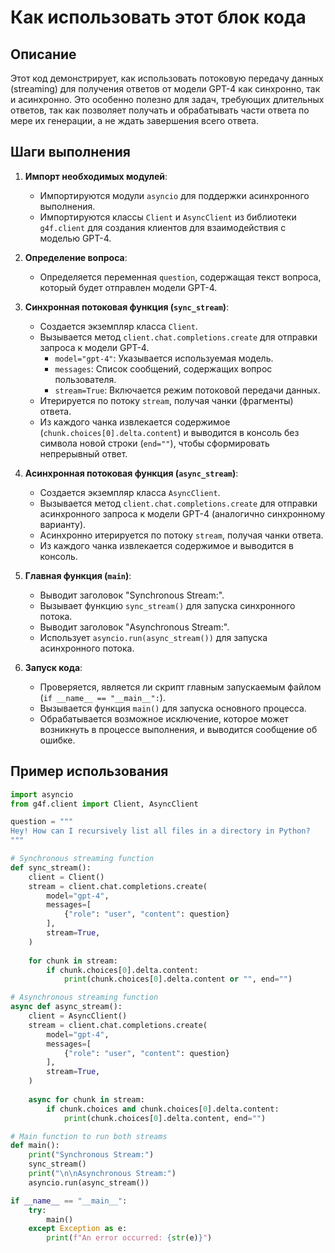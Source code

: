 Как использовать этот блок кода
=========================================================================================

Описание
-------------------------
Этот код демонстрирует, как использовать потоковую передачу данных (streaming) для получения ответов от модели GPT-4 как синхронно, так и асинхронно. Это особенно полезно для задач, требующих длительных ответов, так как позволяет получать и обрабатывать части ответа по мере их генерации, а не ждать завершения всего ответа.

Шаги выполнения
-------------------------
1. **Импорт необходимых модулей**:
   - Импортируются модули `asyncio` для поддержки асинхронного выполнения.
   - Импортируются классы `Client` и `AsyncClient` из библиотеки `g4f.client` для создания клиентов для взаимодействия с моделью GPT-4.

2. **Определение вопроса**:
   - Определяется переменная `question`, содержащая текст вопроса, который будет отправлен модели GPT-4.

3. **Синхронная потоковая функция (`sync_stream`)**:
   - Создается экземпляр класса `Client`.
   - Вызывается метод `client.chat.completions.create` для отправки запроса к модели GPT-4.
     - `model="gpt-4"`: Указывается используемая модель.
     - `messages`: Список сообщений, содержащих вопрос пользователя.
     - `stream=True`: Включается режим потоковой передачи данных.
   - Итерируется по потоку `stream`, получая чанки (фрагменты) ответа.
   - Из каждого чанка извлекается содержимое (`chunk.choices[0].delta.content`) и выводится в консоль без символа новой строки (`end=""`), чтобы сформировать непрерывный ответ.

4. **Асинхронная потоковая функция (`async_stream`)**:
   - Создается экземпляр класса `AsyncClient`.
   - Вызывается метод `client.chat.completions.create` для отправки асинхронного запроса к модели GPT-4 (аналогично синхронному варианту).
   - Асинхронно итерируется по потоку `stream`, получая чанки ответа.
   - Из каждого чанка извлекается содержимое и выводится в консоль.

5. **Главная функция (`main`)**:
   - Выводит заголовок "Synchronous Stream:".
   - Вызывает функцию `sync_stream()` для запуска синхронного потока.
   - Выводит заголовок "Asynchronous Stream:".
   - Использует `asyncio.run(async_stream())` для запуска асинхронного потока.

6. **Запуск кода**:
   - Проверяется, является ли скрипт главным запускаемым файлом (`if __name__ == "__main__":`).
   - Вызывается функция `main()` для запуска основного процесса.
   - Обрабатывается возможное исключение, которое может возникнуть в процессе выполнения, и выводится сообщение об ошибке.

Пример использования
-------------------------

```python
import asyncio
from g4f.client import Client, AsyncClient

question = """
Hey! How can I recursively list all files in a directory in Python?
"""

# Synchronous streaming function
def sync_stream():
    client = Client()
    stream = client.chat.completions.create(
        model="gpt-4",
        messages=[
            {"role": "user", "content": question}
        ],
        stream=True,
    )
    
    for chunk in stream:
        if chunk.choices[0].delta.content:
            print(chunk.choices[0].delta.content or "", end="")

# Asynchronous streaming function
async def async_stream():
    client = AsyncClient()
    stream = client.chat.completions.create(
        model="gpt-4",
        messages=[
            {"role": "user", "content": question}
        ],
        stream=True,
    )
    
    async for chunk in stream:
        if chunk.choices and chunk.choices[0].delta.content:
            print(chunk.choices[0].delta.content, end="")

# Main function to run both streams
def main():
    print("Synchronous Stream:")
    sync_stream()
    print("\n\nAsynchronous Stream:")
    asyncio.run(async_stream())

if __name__ == "__main__":
    try:
        main()
    except Exception as e:
        print(f"An error occurred: {str(e)}")